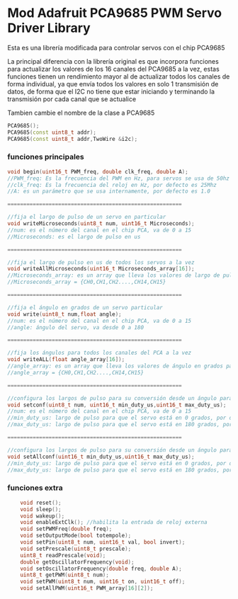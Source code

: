 # Mod Adafruit PCA9685 PWM Servo Driver Library

Esta es una librería modificada para controlar servos con el chip PCA9685

La principal diferencia con la librería original es que incorpora funciones para actualizar los valores de los 16 canales del PCA9685 a la vez, estas funciones tienen un rendimiento mayor al de actualizar todos los canales de forma individual, ya que envía todos los valores en solo 1 transmisión de datos, de forma que el I2C no tiene que estar iniciando y terminando la transmisión por cada canal que se actualice

Tambien cambie el nombre de la clase a PCA9685

```C++
PCA9685();
PCA9685(const uint8_t addr);
PCA9685(const uint8_t addr,TwoWire &i2c);
```

### funciones principales

```C++
void begin(uint16_t PWM_freq, double clk_freq, double A);
//PWM_freq: Es la frecuencia del PWM en Hz, para servos se usa de 50hz a 333hz
//clk_freq: Es la frecuencia del reloj en Hz, por defecto es 25Mhz
//A: es un parámetro que se usa internamente, por defecto es 1.0

=======================================================

//fija el largo de pulso de un servo en particular
void writeMicroseconds(uint8_t num, uint16_t Microseconds);
//num: es el número del canal en el chip PCA, va de 0 a 15
//Microseconds: es el largo de pulso en us

=======================================================

//fija el largo de pulso en us de todos los servos a la vez
void writeAllMicroseconds(uint16_t Microseconds_array[16]);
//Microseconds_array: es un array que lleva los valores de largo de pulso en us para todos los servos
//Microseconds_array = {CH0,CH1,CH2....,CH14,CH15}

=======================================================

//fija el ángulo en grados de un servo particular
void write(uint8_t num,float angle);
//num: es el número del canal en el chip PCA, va de 0 a 15
//angle: ángulo del servo, va desde 0 a 180

=======================================================

//fija los ángulos para todos los canales del PCA a la vez
void writeALL(float angle_array[16]);
//angle_array: es un array que lleva los valores de ángulo en grados para todos los servos
//angle_array = {CH0,CH1,CH2....,CH14,CH15}

=======================================================

//configura los largos de pulso para su conversión desde un ángulo para un servo en particular
void setconf(uint8_t num, uint16_t min_duty_us,uint16_t max_duty_us);
//num: es el número del canal en el chip PCA, va de 0 a 15
//min_duty_us: largo de pulso para que el servo está en 0 grados, por defecto es 500us
//max_duty_us: largo de pulso para que el servo está en 180 grados, por defecto es 2500us

=======================================================

//configura los largos de pulso para su conversión desde un ángulo para todos los servos por igual
void setAllconf(uint16_t min_duty_us,uint16_t max_duty_us);
//min_duty_us: largo de pulso para que el servo está en 0 grados, por defecto es 500us
//max_duty_us: largo de pulso para que el servo está en 180 grados, por defecto es 2500us
```
### funciones extra
```C++
    void reset(); 
    void sleep();
    void wakeup();
    void enableExtClk(); //habilita la entrada de reloj externa
    void setPWMFreq(double freq);
    void setOutputMode(bool totempole);
    void setPin(uint8_t num, uint16_t val, bool invert);
    void setPrescale(uint8_t prescale);
    uint8_t readPrescale(void);
    double getOscillatorFrequency(void);
    void setOscillatorFrequency(double freq, double A);
    uint8_t getPWM(uint8_t num);
    void setPWM(uint8_t num, uint16_t on, uint16_t off);
    void setAllPWM(uint16_t PWM_array[16][2]);
```

